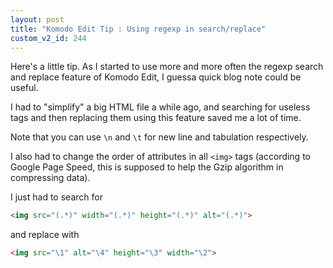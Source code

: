 ```yaml
---
layout: post
title: "Komodo Edit Tip : Using regexp in search/replace"
custom_v2_id: 244
---
```


Here's a little tip. As I started to use more and more often the regexp search
and replace feature of Komodo Edit, I guessa quick blog note could be useful.

I had to "simplify" a big HTML file a while ago, and searching for useless
tags and then replacing them using this feature saved me a lot of time.

Note that you can use `\n` and `\t` for new line and tabulation respectively.

I also had to change the order of attributes in all `<img>` tags (according to
Google Page Speed, this is supposed to help the Gzip algorithm in compressing
data).

I just had to search for


```html
<img src="(.*)" width="(.*)" height="(.*)" alt="(.*)">
```
and replace with

```html
<img src="\1" alt="\4" height="\3" width="\2">

```
